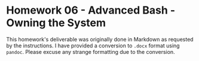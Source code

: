 # Homework 06 - Advanced Bash - Owning the System

This homework's deliverable was originally done in Markdown as requested by the instructions. I have provided a conversion to `.docx` format using `pandoc`. Please excuse any strange formatting due to the conversion.